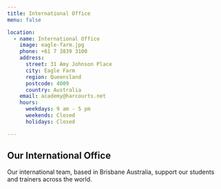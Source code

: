 ```yaml
---
title: International Office
menu: false

location:
  - name: International Office
    image: eagle-farm.jpg
    phone: +61 7 3839 3100
    address:
      street: 31 Amy Johnson Place
      city: Eagle Farm
      region: Queensland
      postcode: 4009
      country: Australia
    email: academy@harcourts.net
    hours:
      weekdays: 9 am - 5 pm
      weekends: Closed
      holidays: Closed

---
```


## Our International Office

Our international team, based in Brisbane Australia, support our students and trainers across the world.
